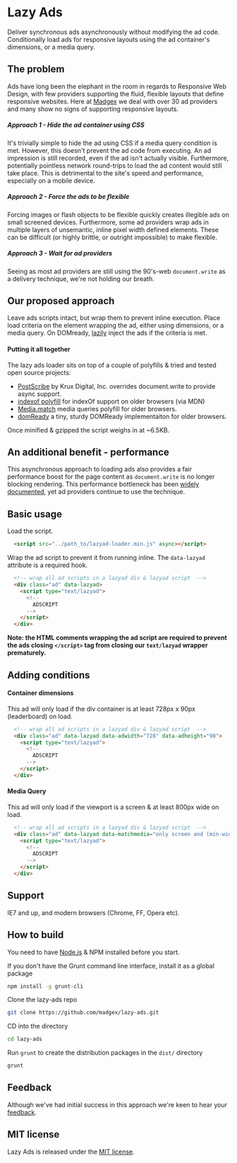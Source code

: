 Lazy Ads
========

Deliver synchronous ads asynchronously without modifying the ad code. Conditionally load ads for responsive layouts using the ad container's dimensions, or a media query.


## The problem
Ads have long been the elephant in the room in regards to Responsive Web Design, with few providers supporting the fluid, flexible layouts that define responsive websites. Here at [Madgex](http://madgex.com/) we deal with over 30 ad providers and many show no signs of supporting responsive layouts.

##### Approach 1 - Hide the ad container using CSS
It's trivially simple to hide the ad using CSS if a media query condition is met. However, this doesn't prevent the ad code from executing. An ad impression is still recorded, even if the ad isn't actually visible. Furthermore, potentially pointless network round-trips to load the ad content would still take place. This is detrimental to the site's speed and performance, especially on a mobile device.

##### Approach 2 - Force the ads to be flexible
Forcing images or flash objects to be flexible quickly creates illegible ads on small screened devices. Furthermore, some ad providers wrap ads in multiple layers of unsemantic, inline pixel width defined elements. These can be difficult (or highly brittle, or outright impossible) to make flexible.

##### Approach 3 - Wait for ad providers
Seeing as most ad providers are still using the 90's-web `document.write` as a delivery technique, we're not holding our breath.

## Our proposed approach
Leave ads scripts intact, but wrap them to prevent inline execution. Place load criteria on the element wrapping the ad, either using dimensions, or a media query. On DOMready, [lazily](http://en.wikipedia.org/wiki/Lazy_loading) inject the ads if the criteria is met.

#### Putting it all together
The lazy ads loader sits on top of a couple of polyfills & tried and tested open source projects:
* [PostScribe](https://github.com/krux/postscribe/) by Krux Digital, Inc. overrides document.write to provide async support.
* [indexof polyfill](https://developer.mozilla.org/en-US/docs/Web/JavaScript/Reference/Global_Objects/Array/indexOf) for indexOf support on older browsers (via MDN)
* [Media.match](https://github.com/weblinc/media-match) media queries polyfill for older browsers.
* [domReady](https://github.com/ded/domready) a tiny, sturdy DOMReady implementaiton for older browsers.

Once minified & gzipped the script weighs in at ~6.5KB.

## An additional benefit - performance
This asynchronous approach to loading ads also provides a fair performance boost for the page content as `document.write` is no longer blocking rendering. This performance bottleneck has been [widely documented](http://www.stevesouders.com/blog/2012/04/10/dont-docwrite-scripts/), yet ad providers continue to use the technique.


## Basic usage
Load the script.
``` html
  <script src="../path_to/lazyad-loader.min.js" async></script>
```

Wrap the ad script to prevent it from running inline. The `data-lazyad` attribute is a required hook.

``` html
  <!-- wrap all ad scripts in a lazyad div & lazyad script  -->
  <div class="ad" data-lazyad>
    <script type="text/lazyad">
      <!--
        ADSCRIPT
      -->
    </script>
  </div>
```

**Note: the HTML comments wrapping the ad script are required to prevent the ads closing `</script>` tag from closing our `text/lazyad` wrapper prematurely.**

## Adding conditions
#### Container dimensions 
This ad will only load if the div container is at least 728px x 90px (leaderboard) on load.
``` html
  <!-- wrap all ad scripts in a lazyad div & lazyad script  -->
  <div class="ad" data-lazyad data-adwidth="728" data-adheight="90">
    <script type="text/lazyad">
      <!--
        ADSCRIPT
      -->
    </script>
  </div>
```

#### Media Query 
This ad will only load if the viewport is a screen & at least 800px wide on load.
``` html
  <!-- wrap all ad scripts in a lazyad div & lazyad script  -->
  <div class="ad" data-lazyad data-matchmedia="only screen and (min-width: 800px)">
    <script type="text/lazyad">
      <!--
        ADSCRIPT
      -->
    </script>
  </div>
```

## Support
IE7 and up, and modern browsers (Chrome, FF, Opera etc).

## How to build
You need to have [Node.js](http://nodejs.org/download/) & NPM installed before you start.

If you don't have the Grunt command line interface, install it as a global package
```bash
npm install -g grunt-cli
```
Clone the lazy-ads repo
```bash
git clone https://github.com/madgex/lazy-ads.git
```
CD into the directory
```bash
cd lazy-ads
```
Run `grunt` to create the distribution packages in the `dist/` directory
```bash
grunt
```


## Feedback
Although we've had initial success in this approach we're keen to hear your [feedback](https://github.com/madgex/lazy-ads/issues/new).

## MIT license
Lazy Ads is released under the [MIT license](https://github.com/madgex/lazy-ads/blob/master/LICENSE).
